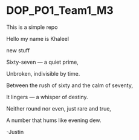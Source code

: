 # DOP\_PO1\_Team1\_M3

This is a simple repo



Hello my name is Khaleel



new stuff



Sixty-seven — a quiet prime,

Unbroken, indivisible by time.

Between the rush of sixty and the calm of seventy,

It lingers — a whisper of destiny.

Neither round nor even, just rare and true,

A number that hums like evening dew. 

-Justin

